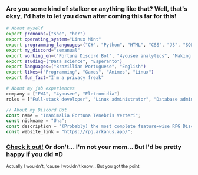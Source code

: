 ### Are you some kind of stalker or anything like that? Well, that's okay, I'd hate to let you down after coming this far for this!

```bash
# About myself
export pronouns=("she", "her")
export operating_system="Linux Mint"
export programming_languages=("C#", "Python", "HTML", "CSS", "JS", "SQL", "Bash")
export my_discord="semanual"
export working_on=("Fortuna Discord Bot", "4yousee analytics", "Making a game")
export studing=("Data science", "Esperanto")
export languages=("Brazillian Portuguese", "English")
export likes=("Programming", "Games", "Animes", "Linux")
export fun_fact="I'm a privacy freak"
```

```python
# About my job experiences
company = ["EWA", "4yousee", "Eletromidia"]
roles = ["Full-stack developer", "Linux administrator", "Database administrator and developer", "Unity developer", "IOT developer"]
```

```js
// About my Discord Bot
const name = "Inanimalia Fortuna Tenebris Verteri";
const nickname = "Una";
const description = "(Probably) the most complete feature-wise RPG Discord bot out there!";
const website_link = "https://rpg.arkanus.app/";
```
### [Check it out!](https://rpg.arkanus.app/) Or don't... I'm not your mom... But I'd be pretty happy if you did =D
<sub>Actually I wouldn't, 'cause I wouldn't know... But you got the point</sub>
